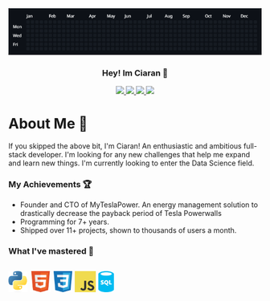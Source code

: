 <div align="center">
  <img src="https://github.com/CiaranGames/CiaranGames/blob/main/images/header.gif">
</div>

<h3 align="center">
  Hey! Im Ciaran 👋
</h3>
<div align="center" margin-top="1px">
  <a href="https://discord.com/users/384023748531060737">
     <img src="https://img.shields.io/badge/Discord-7289DA?style=for-the-badge&logo=discord&logoColor=white" />
  </a>
  <a href="mailto:ciarantday@gmail.com">
    <img src="https://img.shields.io/badge/Gmail-D14836?style=for-the-badge&logo=gmail&logoColor=white" />
  </a>
  <a href="https://www.linkedin.com/in/ciaran-day-418a022a4/">
    <img src="https://img.shields.io/badge/Linkedin-%230077B5.svg?style=for-the-badge&logo=linkedin&logoColor=white" />
  </a>
  <a href="https://x.com/myteslapowerweb">
    <img src="https://img.shields.io/badge/X-%23000000.svg?style=for-the-badge&logo=X&logoColor=white" />
  </a>
</div>

# About Me 🚀
<p>If you skipped the above bit, I'm Ciaran! An enthusiastic and ambitious full-stack  developer. I'm looking for any new challenges that help me expand and learn new things. I'm currently looking to enter the Data Science field.</p>

### My Achievements 🏆
<ul>
  <li>Founder and CTO of MyTeslaPower. An energy management solution to drastically decrease the payback period of Tesla Powerwalls</li>
  <li>Programming for 7+ years.</li>
  <li>Shipped over 11+ projects, shown to thousands of users a month.</li>
</ul>

### What I've mastered 💪
<a href="https://www.python.org/"><img alt="Python" title="Python" src="https://github.com/CiaranGames/CiaranGames/blob/main/icons/Python.png" height="42"></a>
<a href="https://en.wikipedia.org/wiki/HTML"><img alt="HTML 5" title="HTML 5" src="https://github.com/CiaranGames/CiaranGames/blob/main/icons/HTML5.png" height="42"></a>
<a href="https://en.wikipedia.org/wiki/CSS"><img alt="CSS 3" title="CSS 3" src="https://github.com/CiaranGames/CiaranGames/blob/main/icons/CSS.png" height="42"></a>
<a href="https://developer.mozilla.org/en-US/docs/Web/JavaScript"><img alt="JS" title="JS" src="https://github.com/CiaranGames/CiaranGames/blob/main/icons/JS.png" height="42"></a>
<a href="https://www.oracle.com/uk/database/technologies/appdev/sql.html"><img alt="SQL" title="SQL" src="https://github.com/CiaranGames/CiaranGames/blob/main/icons/SQL.png" height="42"></a>
---
